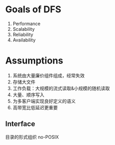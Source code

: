 # Goals of DFS
1. Performance
2. Scalability
3. Reliability
4. Availability

# Assumptions

1. 系统由大量廉价组件组成，经常失效
2. 存储大文件
3. 工作负载：大规模的流式读取&小规模的随机读取
4. 大量、顺序写入
5. 为多客户端实现良好定义的语义
6. 高带宽比低延迟更重要

## Interface

目录的形式组织
no-POSIX
